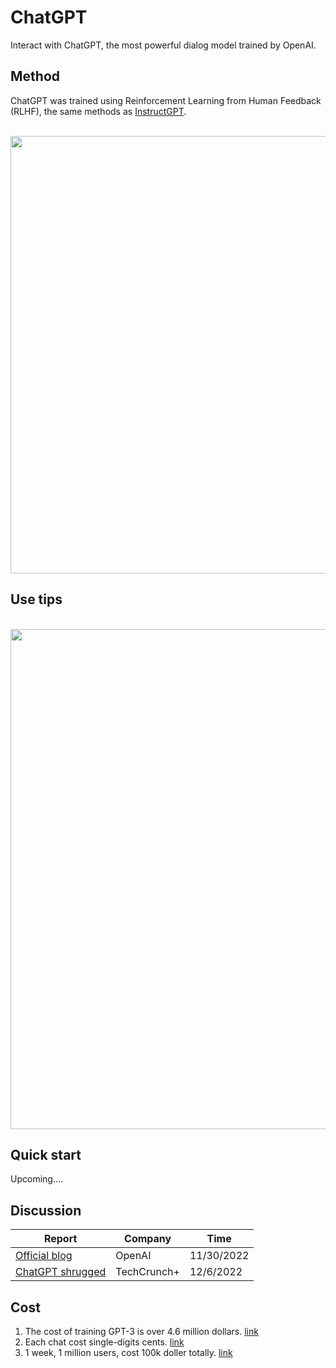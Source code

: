 # ChatGPT
Interact with ChatGPT, the most powerful dialog model trained by OpenAI.

## Method
ChatGPT was trained using Reinforcement Learning from Human Feedback (RLHF), the same methods as [InstructGPT](https://openai.com/blog/instruction-following/#guide).

<p align="center">
    <br>
    <img src="https://cdn.openai.com/chatgpt/draft-20221129c/ChatGPT_Diagram.svg" width="700"/>
    <br>
<p>

## Use tips
<p align="center">
    <br>
    <img src="https://user-images.githubusercontent.com/20966464/205968665-d4c3d930-29ca-4b29-98f9-5adf270b0580.png" width="800"/>
    <br>
<p>


## Quick start
Upcoming....

## Discussion

| Report | Company | Time |
| - | - | - |
| [Official blog](https://openai.com/blog/chatgpt) | OpenAI | 11/30/2022  |  
| [ChatGPT shrugged](https://techcrunch.com/2022/12/05/chatgpt-shrugged) | TechCrunch+ | 12/6/2022 | 

## Cost
1. The cost of training GPT-3 is over 4.6 million dollars. [link](https://heits.digital/articles/gpt3-overview)
2. Each chat cost single-digits cents. [link](https://twitter.com/sama/status/1599671496636780546)
3. 1 week, 1 million users, cost 100k doller totally. [link](https://twitter.com/sama/status/1599668808285028353)
